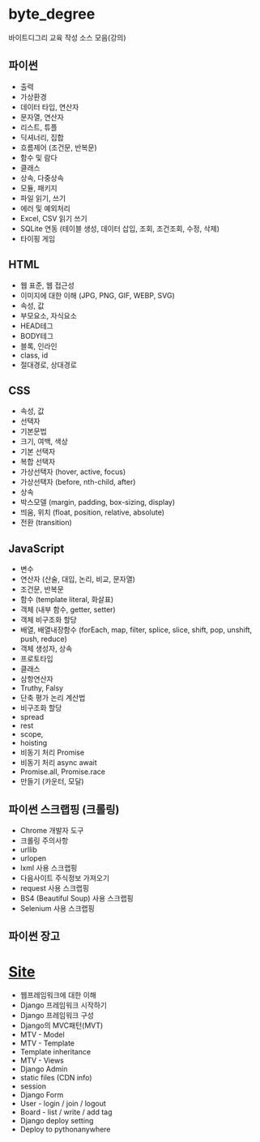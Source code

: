 # byte_degree
바이트디그리 교육 작성 소스 모음(강의)

## 파이썬
- 출력
- 가상환경
- 데이터 타입, 연산자
- 문자열, 연산자
- 리스트, 튜플
- 딕셔너리, 집합
- 흐름제어 (조건문, 반복문)
- 함수 및 람다
- 클래스
- 상속, 다중상속
- 모듈, 패키지
- 파일 읽기, 쓰기
- 에러 및 예외처리
- Excel, CSV 읽기 쓰기
- SQLite 연동 (테이블 생성, 데이터 삽입, 조회, 조건조회, 수정, 삭제)
- 타이핑 게임

## HTML
- 웹 표준, 웹 접근성
- 이미지에 대한 이해 (JPG, PNG, GIF, WEBP, SVG)
- 속성, 값
- 부모요소, 자식요소
- HEAD테그
- BODY테그
- 블록, 인라인
- class, id
- 절대경로, 상대경로

## CSS
- 속성, 값
- 선택자
- 기본문법
- 크기, 여백, 색상
- 기본 선택자
- 복합 선택자
- 가상선택자 (hover, active, focus)
- 가상선택자 (before, nth-child, after)
- 상속
- 박스모델 (margin, padding, box-sizing, display)
- 띄움, 위치 (float, position, relative, absolute)
- 전환 (transition)

## JavaScript
- 변수
- 연산자 (산술, 대입, 논리, 비교, 문자열)
- 조건문, 반복문
- 함수 (template literal, 화살표)
- 객체 (내부 함수, getter, setter)
- 객체 비구조화 할당
- 배열, 배열내장함수 (forEach, map, filter, splice, slice, shift, pop, unshift, push, reduce)
- 객체 생성자, 상속
- 프로토타입
- 클래스
- 삼항연산자
- Truthy, Falsy
- 단축 평가 논리 계산법
- 비구조화 할당
- spread
- rest
- scope,
- hoisting
- 비동기 처리 Promise
- 비동기 처리 async await
- Promise.all, Promise.race
- 만들기 (카운터, 모달)

## 파이썬 스크랩핑 (크롤링)
- Chrome 개발자 도구
- 크롤링 주의사항
- urllib
- urlopen
- lxml 사용 스크랩핑
- 다음사이트 주식정보 가져오기
- request 사용 스크랩핑
- BS4 (Beautiful Soup) 사용 스크랩핑
- Selenium 사용 스크랩핑

## 파이썬 장고
# [Site](http://hayeong.pythonanywhere.com/)
- 웹프레임워크에 대한 이해
- Django 프레임워크 시작하기
- Django 프레임워크 구성
- Django의 MVC패턴(MVT)
- MTV - Model
- MTV - Template
- Template inheritance
- MTV - Views
- Django Admin
- static files (CDN info)
- session
- Django Form
- User - login / join / logout
- Board - list / write / add tag
- Django deploy setting
- Deploy to pythonanywhere
